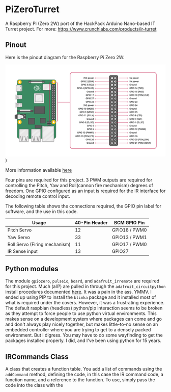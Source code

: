 # PiZeroTurret
A Raspberry Pi (Zero 2W) port of the HackPack Arduino Nano-based IT Turret project. For more:
https://www.crunchlabs.com/products/ir-turret

## Pinout
Here is the pinout diagram for the Raspberry Pi Zero 2W:

![Raspberry Pi Zero 2W Pinout](./doc/GPIO-Pinout-Diagram-2.png))

More information available 
[here](https://www.raspberrypi.com/documentation/computers/raspberry-pi.html)

Four pins are required for this project. 3 PWM outputs are required for controlling the Pitch, Yaw and Roll(cannon fire mechanism) degrees of freedom. One GPIO configured as an input is required for the IR interface for decoding remote control input.

The following table shows the connections required, the GPIO pin label for software, and the use in this code.

| Usage | 40-Pin Header | BCM GPIO Pin |
| --- | --- | --- |
| Pitch Servo | 12 | GPIO18 / PWM0 |
| Yaw Servo | 33 | GPIO13 / PWM1 | 
| Roll Servo (Firing mechanism) | 11 | GPIO17 / PWM0 |
| IR Sense input | 13 | GPIO27 |

## Python modules

The module `gpiozero`, `pulseio`, `board`, and `adafruit_irremote` are required for this project. Much (all?) are pulled in through the `adafruit_circuitpython` install procedures documented [here](https://learn.adafruit.com/circuitpython-on-raspberrypi-linux/installing-circuitpython-on-raspberry-pi). It was a pain in the ass. YMMV. I ended up using PIP to install the `blinka` package and it installed most of what is required under the covers. However, it was a frustrating experience. The default raspbian (headless) python/pip interaction seems to be broken as they attempt to force people to use python virtual environments. This makes sense on a development system where packages can come and go and don't always play nicely together, but makes little-to-no sense on an embedded controller where you are trying to get to a densely packed environment. But I digress. You may have to do some wayfinding to get the packages installed properly. I did, and I've been using python for 15 years.

## IRCommands Class

A class that creates a function table. You add a list of commands using the `addCommand` method, defining the code, in this case the IR command code, a function name, and a reference to the function. To use, simply pass the code into the class with the 

